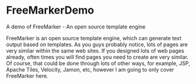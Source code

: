 FreeMarkerDemo
==============

A demo of FreeMarker - An open source template engine

FreeMarker is an open source template engine, which can generate text output based on templates. 
As you guys probably notice, lots of pages are very similar within the same web sites. 
If you designed lots of web pages already, often times you will find pages you need to create are very similar. 
Of course, that could be done through lots of other ways, for example, JSP, Apache Tiles, Velocity, Jamon, etc, 
however I am going to only cover FreeMarker here. 
